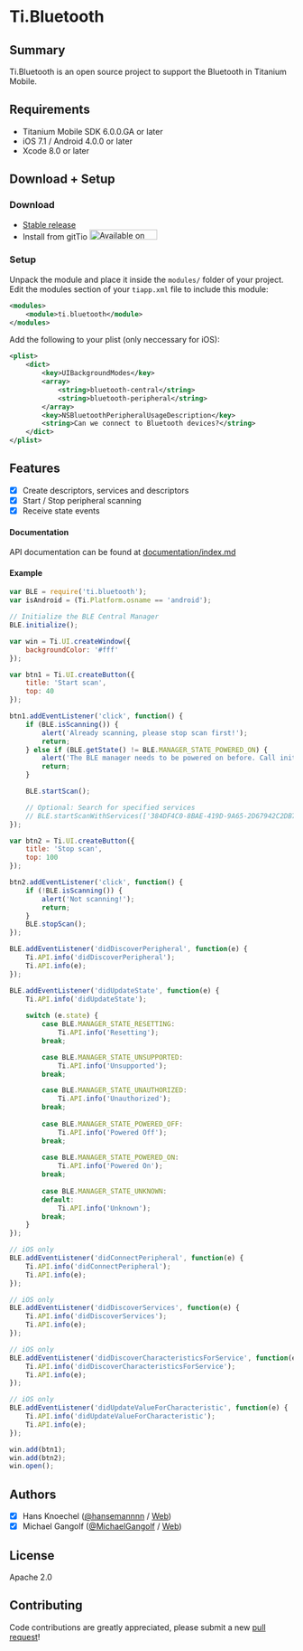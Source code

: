 # Ti.Bluetooth

Summary
---------------
Ti.Bluetooth is an open source project to support the Bluetooth in Titanium Mobile.

Requirements
---------------
- Titanium Mobile SDK 6.0.0.GA or later
- iOS 7.1 / Android 4.0.0 or later
- Xcode 8.0 or later

Download + Setup
---------------

### Download
* [Stable release](https://github.com/hansemannn/ti.bluetooth/releases)
* Install from gitTio    <a href="http://gitt.io/component/ti.bluetooth" target="_blank"><img src="http://gitt.io/badge@2x.png" width="120" height="18" alt="Available on gitTio" /></a>

### Setup
Unpack the module and place it inside the `modules/` folder of your project.
Edit the modules section of your `tiapp.xml` file to include this module:
```xml
<modules>
    <module>ti.bluetooth</module>
</modules>
```
Add the following to your plist (only neccessary for iOS):
```xml
<plist>
    <dict>
        <key>UIBackgroundModes</key>
        <array>
            <string>bluetooth-central</string>
            <string>bluetooth-peripheral</string>
        </array>
        <key>NSBluetoothPeripheralUsageDescription</key>
        <string>Can we connect to Bluetooth devices?</string>
    </dict>
</plist>
```

Features
--------------------------------
- [x] Create descriptors, services and descriptors
- [x] Start / Stop peripheral scanning
- [x] Receive state events

#### Documentation 

API documentation can be found at [documentation/index.md](documentation/index.md)

#### Example
```js
var BLE = require('ti.bluetooth');
var isAndroid = (Ti.Platform.osname == 'android');

// Initialize the BLE Central Manager
BLE.initialize();

var win = Ti.UI.createWindow({
    backgroundColor: '#fff'
});

var btn1 = Ti.UI.createButton({
    title: 'Start scan',
    top: 40
});

btn1.addEventListener('click', function() {
    if (BLE.isScanning()) {
        alert('Already scanning, please stop scan first!');
        return;
    } else if (BLE.getState() != BLE.MANAGER_STATE_POWERED_ON) {
        alert('The BLE manager needs to be powered on before. Call initialize().');
        return;
    }

    BLE.startScan();

    // Optional: Search for specified services
    // BLE.startScanWithServices(['384DF4C0-8BAE-419D-9A65-2D67942C2DB7']);
});

var btn2 = Ti.UI.createButton({
    title: 'Stop scan',
    top: 100
});

btn2.addEventListener('click', function() {
    if (!BLE.isScanning()) {
        alert('Not scanning!');
        return;
    }
    BLE.stopScan();
});

BLE.addEventListener('didDiscoverPeripheral', function(e) {
    Ti.API.info('didDiscoverPeripheral');
    Ti.API.info(e);
});

BLE.addEventListener('didUpdateState', function(e) {
    Ti.API.info('didUpdateState');
    
    switch (e.state) {
        case BLE.MANAGER_STATE_RESETTING: 
            Ti.API.info('Resetting');
        break;

        case BLE.MANAGER_STATE_UNSUPPORTED: 
            Ti.API.info('Unsupported');
        break;

        case BLE.MANAGER_STATE_UNAUTHORIZED: 
            Ti.API.info('Unauthorized');
        break;
        
        case BLE.MANAGER_STATE_POWERED_OFF: 
            Ti.API.info('Powered Off');
        break;
        
        case BLE.MANAGER_STATE_POWERED_ON: 
            Ti.API.info('Powered On');
        break;
        
        case BLE.MANAGER_STATE_UNKNOWN: 
        default: 
            Ti.API.info('Unknown');
        break;
    }
});

// iOS only
BLE.addEventListener('didConnectPeripheral', function(e) {
    Ti.API.info('didConnectPeripheral');
    Ti.API.info(e);
});

// iOS only
BLE.addEventListener('didDiscoverServices', function(e) {
    Ti.API.info('didDiscoverServices');
    Ti.API.info(e);
});

// iOS only
BLE.addEventListener('didDiscoverCharacteristicsForService', function(e) {
    Ti.API.info('didDiscoverCharacteristicsForService');
    Ti.API.info(e);
});

// iOS only
BLE.addEventListener('didUpdateValueForCharacteristic', function(e) {
    Ti.API.info('didUpdateValueForCharacteristic');
    Ti.API.info(e);
});

win.add(btn1);
win.add(btn2);
win.open();
```

Authors
---------------
- [x] Hans Knoechel ([@hansemannnn](https://twitter.com/hansemannnn) / [Web](http://hans-knoechel.de))
- [x] Michael Gangolf ([@MichaelGangolf](https://twitter.com/MichaelGangolf) / [Web](http://migaweb.de))

License
---------------
Apache 2.0

Contributing
---------------
Code contributions are greatly appreciated, please submit a new [pull request](https://github.com/hansemannn/ti.bluetooth/pull/new/master)!
